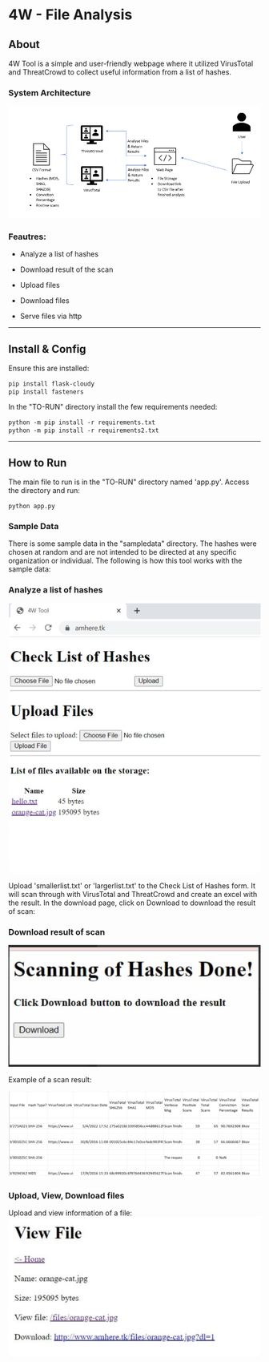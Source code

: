 # 4W - File Analysis

## About

4W Tool is a simple and user-friendly webpage where it utilized VirusTotal and ThreatCrowd to collect useful information from a list of hashes. 

### System Architecture

<img src="readmeimg/system.png">

### Feautres:

- Analyze a list of hashes

- Download result of the scan

- Upload files

- Download files

- Serve files via http

---


## Install & Config
Ensure this are installed:

	pip install flask-cloudy
	pip install fasteners

In the "TO-RUN" directory install the few requirements needed:

	python -m pip install -r requirements.txt
	python -m pip install -r requirements2.txt

---

## How to Run

The main file to run is in the "TO-RUN" directory named 'app.py'. Access the directory and run:

	python app.py
  
### Sample Data

There is some sample data in the "sampledata" directory. The hashes were chosen at random and are not intended 
to be directed at any specific organization or individual. The following is how this tool works with the sample data:

### Analyze a list of hashes
<img src="readmeimg/uploadtxt.PNG">

Upload 'smallerlist.txt' or 'largerlist.txt' to the Check List of Hashes form. It will scan through with VirusTotal and 
ThreatCrowd and create an excel with the result. In the download page, click on Download to download the result of scan:

### Download result of scan
<img src="readmeimg/scandone.PNG">

Example of a scan result:

<img src="readmeimg/scanresult.PNG">

### Upload, View, Download files

Upload and view information of a file:
<img src="readmeimg/info.PNG">




